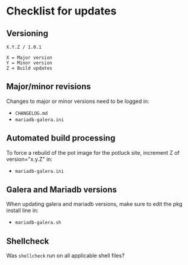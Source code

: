 # Checklist for updates

## Versioning
```
X.Y.Z / 1.0.1

X = Major version
Y = Minor version
Z = Build updates
```

## Major/minor revisions
Changes to major or minor versions need to be logged in:
* `CHANGELOG.md`
* `mariadb-galera.ini`

## Automated build processing
To force a rebuild of the pot image for the potluck site, increment Z of version="x.y.Z" in:
* `mariadb-galera.ini`

## Galera and Mariadb versions
When updating galera and mariadb versions, make sure to edit the pkg install line in:
* `mariadb-galera.sh`

## Shellcheck
Was `shellcheck` run on all applicable shell files?
